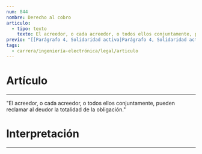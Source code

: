 ```yaml
---
num: 844
nombre: Derecho al cobro
articulo:
  - tipo: texto
    texto: El acreedor, o cada acreedor, o todos ellos conjuntamente, pueden reclamar al deudor la totalidad de la obligación.
previo: "[[Parágrafo 4, Solidaridad activa|Parágrafo 4, Solidaridad activa]]"
tags:
  - carrera/ingeniería-electrónica/legal/articulo
---
```

# Artículo
---
"El acreedor, o cada acreedor, o todos ellos conjuntamente, pueden reclamar al deudor la totalidad de la obligación."

# Interpretación
---
